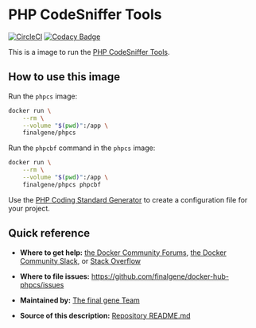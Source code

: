 # PHP CodeSniffer Tools
[![CircleCI](https://circleci.com/gh/final-gene/docker-hub-phpcs/tree/master.svg?style=svg)](https://circleci.com/gh/final-gene/docker-hub-phpcs/tree/master) [![Codacy Badge](https://api.codacy.com/project/badge/Grade/682b166a76ca43d18246d93e55fc1ffd)](https://www.codacy.com/app/final-gene/docker-hub-phpcs?utm_source=github.com&amp;utm_medium=referral&amp;utm_content=final-gene/docker-hub-phpcs&amp;utm_campaign=Badge_Grade)

This is a image to run the [PHP CodeSniffer Tools](https://github.com/squizlabs/PHP_CodeSniffer).

## How to use this image
Run the `phpcs` image:

```bash
docker run \
    --rm \
    --volume "$(pwd)":/app \
    finalgene/phpcs
```

Run the `phpcbf` command in the `phpcs` image:

```bash
docker run \
    --rm \
    --volume "$(pwd)":/app \
    finalgene/phpcs phpcbf
```

Use the [PHP Coding Standard Generator](http://edorian.github.com/php-coding-standard-generator/#phpcs) to create a configuration file for your project.

## Quick reference
* **Where to get help:**
[the Docker Community Forums](https://forums.docker.com), [the Docker Community Slack](https://blog.docker.com/2016/11/introducing-docker-community-directory-docker-community-slack), or [Stack Overflow](https://stackoverflow.com/search?tab=newest&q=docker)

* **Where to file issues:**
https://github.com/finalgene/docker-hub-phpcs/issues

* **Maintained by:**
[The final gene Team](https://github.com/finalgene)

* **Source of this description:**
[Repository README.md](https://github.com/finalgene/docker-hub-phpcs/blob/master/README.md)
